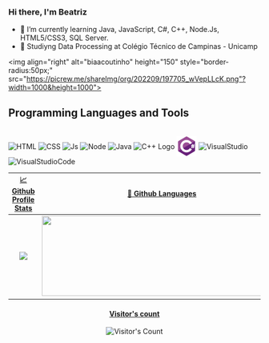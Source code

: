 ### Hi there, I'm Beatriz

- 🌱 I’m currently learning Java, JavaScript, C#, C++, Node.Js, HTML5/CSS3, SQL Server.
- 📖 Studiyng Data Processing at Colégio Técnico de Campinas - Unicamp

<img align="right" alt="biaacoutinho" height="150" style="border-radius:50px;" src="https://picrew.me/shareImg/org/202209/197705_wVepLLcK.png"?width=1000&height=1000">

## Programming Languages and Tools 

<div style="display: inline_block"><br>
  
  <img align="center" alt="HTML" width="40" src="https://cdn.jsdelivr.net/gh/devicons/devicon/icons/html5/html5-original.svg">
  <img align="center" alt="CSS" width="40" src="https://cdn.jsdelivr.net/gh/devicons/devicon/icons/css3/css3-original.svg">
  <img align="center" alt="Js" width="40" src="https://img.icons8.com/color/240/000000/javascript.png">
  <img align="center" alt="Node" width="40" src="https://img.icons8.com/color/240/000000/nodejs.png">
  <img align="center" alt="Java" width="40" src="https://cdn.jsdelivr.net/gh/devicons/devicon/icons/java/java-original-wordmark.svg">
  <img align="center" alt="C++ Logo" width="40" src="https://raw.githubusercontent.com/isocpp/logos/master/cpp_logo.png" />
  <img align="center" alt="CSharp" width="40" src="https://raw.githubusercontent.com/devicons/devicon/master/icons/csharp/csharp-original.svg">
  <img align="center" alt="VisualStudio" width="40" src="https://img.icons8.com/fluency/50/000000/visual-studio-2019.png">
  <img align="center" alt="VisualStudioCode" width="40" src="https://img.icons8.com/color/48/000000/visual-studio-code-2019.png">


</div>


| [📈 Github Profile Stats](https://github.com/biaacoutinho/github-readme-stats#github-stats-card) | [📓 Github Languages](https://github.com/biaacoutinho/github-readme-stats#top-languages-card) |
| :---: | :---: |
| <img height="180" src="https://github-readme-stats.vercel.app/api?username=biaacoutinho&show_icons=true&theme=nightowl" /> | <img height="160" width="480"  src="https://github-readme-stats.vercel.app/api/top-langs/?username=biaacoutinho&theme=nightowl&layout=compact" /> |

<div align="center">


[<h4>Visitor's count </h4>](https://dev.to/ryanlanciaux/visitor-count-on-your-github-profile-with-one-line-of-markdown-593g)
<img src="https://profile-counter.glitch.me/biaacoutinho/count.svg" alt="Visitor's Count" title="Visitor's Count"/>

</div>
